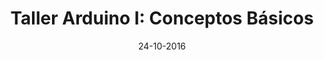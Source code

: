 ---
title: Taller Arduino I&#58; Conceptos Básicos
speaker: Manuel Peña Fernández
bio: Graduado en Ingeniería Electrónica Industrial y Automática por la Universidad Carlos III de Madrid. Actualmente cursando un Máster en Electrónica. Entusiasta de las nuevas tecnologías y defensor de la libre transmisión del conocimiento para el desarrollo humano.
link: https://github.com/roboticslab-uc3m/textiles
speaker2: Quique Fernández Rodicio
bio2: Graduado en Ingeniería de Tecnologías Industriales, con un Máster en Robótica y Automatización, ambos por la Universidad Carlos III de Madrid. Actualmente estoy realizando mis estudios de doctorado como miembro del Grupo de Robótica Social dentro del RoboticsLab de la UC3M.
link2: 
date: 24-10-2016
time: 12:00-14:00
description: Decídete a dar el paso para iniciarte en el mundo de Arduino. En este taller te enseñaremos a utilizar la IDE para realizar tu primer programa en C con nosotros. Aprenderás a mover servos, leer sensores, o controlar LEDs. Pero este taller es solo un punto de partida&#58; también conocerás las distintas placas que existen actualmente así como los principales recursos de autoaprendizaje para seguir avanzando en este mundillo por tu cuenta.

requirements: Para este taller se requieren nociones básicas de C y ordenador portátil con [Arduino IDE](https://www.arduino.cc/en/Main/Software) instalado.
keyword: arduino1
---